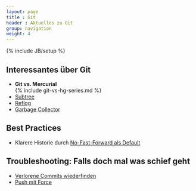 ```yaml
---
layout: page
title : Git
header : Aktuelles zu Git
group: navigation
weight: 4
---
```

{% include JB/setup %}

Interessantes über Git
----------------------

 * **Git vs. Mercurial**
   <br>
   {% include git-vs-hg-series.md %}
 * [Subtree](Git/2012/08/10/git-subtree---alternative-zu-submodulen)
 * [Reflog](/Git/2012/05/09/reflog-fuer-bare-repositorys-in-git-einrichten)
 * [Garbage Collector](/Git/2012/05/28/wer-hat-angst-vor-dem-garbage-collector)

Best Practices
--------------

 * Klarere Historie durch [No-Fast-Forward als Default](Git/2012/10/12/no-fast-forward-als-default)

Troubleshooting: Falls doch mal was schief geht
-----------------------------------------------

 * [Verlorene Commits wiederfinden](/Git/2012/05/08/abgeschnittene-commits-zurueckholen)
 * [Push mit Force](/Git/2012/04/28/push-mit-force-in-git)
 


